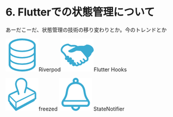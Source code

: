 # 6. Flutterでの状態管理について

あーだこーだ、状態管理の技術の移り変わりとか。今のトレンドとか

![](.gitbook/assets/riverpod.png)Riverpod![](.gitbook/assets/flutterhooks.png)Flutter Hooks

![](.gitbook/assets/freezed.png)freezed    ![](.gitbook/assets/statenotifier.png) StateNotifier
